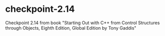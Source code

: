 # checkpoint-2.14
Checkpoint 2.14 from book "Starting Out with C++ from Control Structures through Objects, Eighth Edition, Global Edition by Tony Gaddis"
